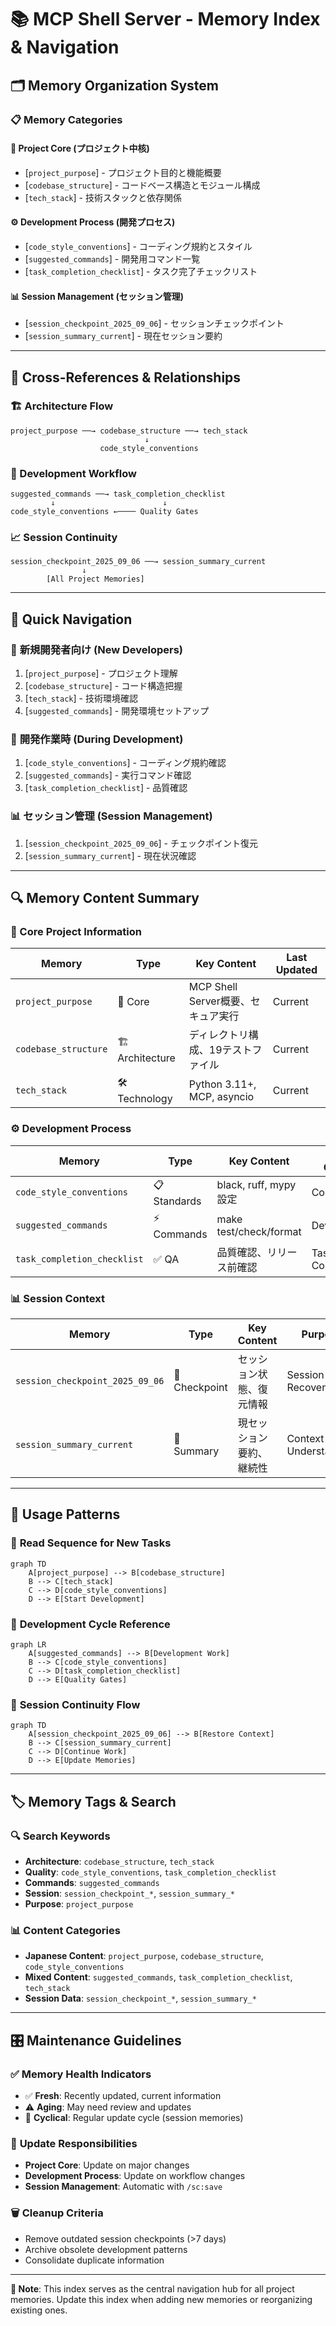 # 📚 MCP Shell Server - Memory Index & Navigation

## 🗂️ Memory Organization System

### 📋 Memory Categories

#### 🎯 **Project Core** (プロジェクト中核)
- [`project_purpose`] - プロジェクト目的と機能概要
- [`codebase_structure`] - コードベース構造とモジュール構成
- [`tech_stack`] - 技術スタックと依存関係

#### ⚙️ **Development Process** (開発プロセス)  
- [`code_style_conventions`] - コーディング規約とスタイル
- [`suggested_commands`] - 開発用コマンド一覧
- [`task_completion_checklist`] - タスク完了チェックリスト

#### 📊 **Session Management** (セッション管理)
- [`session_checkpoint_2025_09_06`] - セッションチェックポイント
- [`session_summary_current`] - 現在セッション要約

---

## 🔗 Cross-References & Relationships

### 🏗️ Architecture Flow
```
project_purpose ──→ codebase_structure ──→ tech_stack
                              ↓
                    code_style_conventions
```

### 🔄 Development Workflow
```
suggested_commands ──→ task_completion_checklist
         ↓                        ↓
code_style_conventions ←──── Quality Gates
```

### 📈 Session Continuity
```
session_checkpoint_2025_09_06 ──→ session_summary_current
                ↓
        [All Project Memories]
```

---

## 🎯 Quick Navigation

### 🚀 **新規開発者向け** (New Developers)
1. [`project_purpose`] - プロジェクト理解
2. [`codebase_structure`] - コード構造把握  
3. [`tech_stack`] - 技術環境確認
4. [`suggested_commands`] - 開発環境セットアップ

### 🔧 **開発作業時** (During Development)
1. [`code_style_conventions`] - コーディング規約確認
2. [`suggested_commands`] - 実行コマンド確認
3. [`task_completion_checklist`] - 品質確認

### 📊 **セッション管理** (Session Management)
1. [`session_checkpoint_2025_09_06`] - チェックポイント復元
2. [`session_summary_current`] - 現在状況確認

---

## 🔍 Memory Content Summary

### 🎯 Core Project Information
| Memory | Type | Key Content | Last Updated |
|--------|------|-------------|--------------|
| `project_purpose` | 🎯 Core | MCP Shell Server概要、セキュア実行 | Current |
| `codebase_structure` | 🏗️ Architecture | ディレクトリ構成、19テストファイル | Current |
| `tech_stack` | 🛠️ Technology | Python 3.11+, MCP, asyncio | Current |

### ⚙️ Development Process
| Memory | Type | Key Content | Usage Context |
|--------|------|-------------|---------------|
| `code_style_conventions` | 📋 Standards | black, ruff, mypy設定 | Coding |
| `suggested_commands` | ⚡ Commands | make test/check/format | Development |
| `task_completion_checklist` | ✅ QA | 品質確認、リリース前確認 | Task Completion |

### 📊 Session Context
| Memory | Type | Key Content | Purpose |
|--------|------|-------------|---------|
| `session_checkpoint_2025_09_06` | 💾 Checkpoint | セッション状態、復元情報 | Session Recovery |
| `session_summary_current` | 📄 Summary | 現セッション要約、継続性 | Context Understanding |

---

## 🎨 Usage Patterns

### 📖 **Read Sequence for New Tasks**
```mermaid
graph TD
    A[project_purpose] --> B[codebase_structure]
    B --> C[tech_stack] 
    C --> D[code_style_conventions]
    D --> E[Start Development]
```

### 🔄 **Development Cycle Reference**
```mermaid
graph LR
    A[suggested_commands] --> B[Development Work]
    B --> C[code_style_conventions]
    C --> D[task_completion_checklist]
    D --> E[Quality Gates]
```

### 💾 **Session Continuity Flow**
```mermaid  
graph TD
    A[session_checkpoint_2025_09_06] --> B[Restore Context]
    B --> C[session_summary_current]
    C --> D[Continue Work]
    D --> E[Update Memories]
```

---

## 🏷️ Memory Tags & Search

### 🔍 **Search Keywords**
- **Architecture**: `codebase_structure`, `tech_stack`
- **Quality**: `code_style_conventions`, `task_completion_checklist` 
- **Commands**: `suggested_commands`
- **Session**: `session_checkpoint_*`, `session_summary_*`
- **Purpose**: `project_purpose`

### 📊 **Content Categories**
- **Japanese Content**: `project_purpose`, `codebase_structure`, `code_style_conventions`
- **Mixed Content**: `suggested_commands`, `task_completion_checklist`, `tech_stack`
- **Session Data**: `session_checkpoint_*`, `session_summary_*`

---

## 🎛️ Maintenance Guidelines

### ✅ **Memory Health Indicators**
- ✅ **Fresh**: Recently updated, current information
- ⚠️ **Aging**: May need review and updates  
- 🔄 **Cyclical**: Regular update cycle (session memories)

### 🔄 **Update Responsibilities**
- **Project Core**: Update on major changes
- **Development Process**: Update on workflow changes
- **Session Management**: Automatic with `/sc:save`

### 🗑️ **Cleanup Criteria**
- Remove outdated session checkpoints (>7 days)
- Archive obsolete development patterns
- Consolidate duplicate information

---

**📝 Note**: This index serves as the central navigation hub for all project memories. Update this index when adding new memories or reorganizing existing ones.
